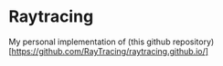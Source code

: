 # Raytracing

My personal implementation of (this github repository)[https://github.com/RayTracing/raytracing.github.io/]

